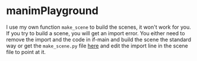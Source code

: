 # manimPlayground

I use my own function `make_scene` to build the scenes, it won't work for you. If you try to build a scene, you will get an import error. You either need to remove the import and the code in if-main and build the scene the standard way or get the `make_scene.py` file [here](https://github.com/tomasderner97/customutils2/blob/master/manimutils/make_scene.py) and edit the import line in the scene file to point at it.
